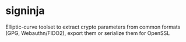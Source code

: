 # signinja
Elliptic-curve toolset to extract crypto parameters from common formats (GPG, Webauthn/FIDO2), export them or serialize them for OpenSSL
